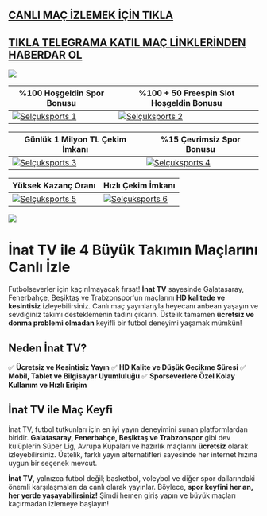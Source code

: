 ## <a href="https://shorten.is/nanotv">CANLI MAÇ İZLEMEK İÇİN TIKLA</a>

## <a href="https://t.me/betnanotv">TIKLA TELEGRAMA KATIL MAÇ LİNKLERİNDEN HABERDAR OL</a>

<a href="https://shorten.is/nano"><img src="https://s7.gifyu.com/images/SX5dx.gif"></a>

| %100 Hoşgeldin Spor Bonusu | %100 + 50 Freespin Slot Hoşgeldin Bonusu |
|----------|----------|
| [![Selçuksports 1](https://i.ibb.co/w6Ms0n3/0-spor-hosgeldin.jpg)](https://shorten.is/nano) | [![Selçuksports 2](https://i.ibb.co/SmhNkkF/ho-geldin-slot.jpg)](https://shorten.is/nano) |

| Günlük 1 Milyon TL Çekim İmkanı | %15 Çevrimsiz Spor Bonusu |
|----------|----------|
| [![Selçuksports 3](https://i.ibb.co/1sqbDKg/gates.jpg)](https://shorten.is/nano) | [![Selçuksports 4](https://i.ibb.co/Smxn3qW/gates-of-bn.jpg)](https://shorten.is/nano) |

| Yüksek Kazanç Oranı | Hızlı Çekim İmkanı |
|----------|----------|
| [![Selçuksports 5](https://i.ibb.co/jwxwCmC/sweet.jpg)](https://shorten.is/nano) | [![Selçuksports 6](https://i.ibb.co/SKbx3w4/Masalar-Canli-Casino-Mobil-Pop-Up.jpg)](https://shorten.is/nano) |

<a href="https://shorten.is/nano"><img src="https://s13.gifyu.com/images/SXln5.gif"></a>

# **İnat TV** ile 4 Büyük Takımın Maçlarını Canlı İzle

Futbolseverler için kaçırılmayacak fırsat! **İnat TV** sayesinde Galatasaray, Fenerbahçe, Beşiktaş ve Trabzonspor'un maçlarını **HD kalitede ve kesintisiz** izleyebilirsiniz. Canlı maç yayınlarıyla heyecanı anbean yaşayın ve sevdiğiniz takımı desteklemenin tadını çıkarın. Üstelik tamamen **ücretsiz ve donma problemi olmadan** keyifli bir futbol deneyimi yaşamak mümkün!

## Neden İnat TV?

✅ **Ücretsiz ve Kesintisiz Yayın**
✅ **HD Kalite ve Düşük Gecikme Süresi**
✅ **Mobil, Tablet ve Bilgisayar Uyumluluğu**
✅ **Sporseverlere Özel Kolay Kullanım ve Hızlı Erişim**

## İnat TV ile Maç Keyfi

İnat TV, futbol tutkunları için en iyi yayın deneyimini sunan platformlardan biridir. **Galatasaray, Fenerbahçe, Beşiktaş ve Trabzonspor** gibi dev kulüplerin Süper Lig, Avrupa Kupaları ve hazırlık maçlarını **ücretsiz** olarak izleyebilirsiniz. Üstelik, farklı yayın alternatifleri sayesinde her internet hızına uygun bir seçenek mevcut.

**İnat TV**, yalnızca futbol değil; basketbol, voleybol ve diğer spor dallarındaki önemli karşılaşmaları da canlı olarak yayınlar. Böylece, **spor keyfini her an, her yerde yaşayabilirsiniz!** Şimdi hemen giriş yapın ve büyük maçları kaçırmadan izlemeye başlayın!
